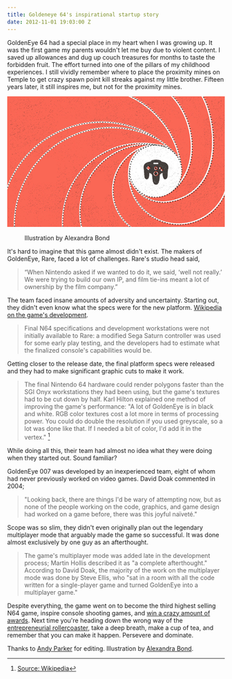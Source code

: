 ```yaml
---
title: Goldeneye 64's inspirational startup story
date: 2012-11-01 19:03:00 Z
---
```


GoldenEye 64 had a special place in my heart when I was growing up. It was the first game my parents wouldn't let me buy due to violent content. I saved up allowances and dug up couch treasures for months to taste the forbidden fruit. The effort turned into one of the pillars of my childhood experiences. I still vividly remember where to place the proximity mines on Temple to get crazy spawn point kill streaks against my little brother. Fifteen years later, it still inspires me, but not for the proximity mines.

![Goldeneye](../images/goldeneye.jpg)

  <figure>
  <figcaption>Illustration by Alexandra Bond</figcaption>
  </figure>

  It's hard to imagine that this game almost didn't exist. The makers of GoldenEye, Rare, faced a lot of challenges. Rare's studio head said,

  > “When Nintendo asked if we wanted to do it, we said, ‘well not really.’ We were trying to build our own IP, and film tie-ins meant a lot of ownership by the film company.”

  The team faced insane amounts of adversity and uncertainty. Starting out, they didn't even know what the specs were for the new platform.  [Wikipedia on the game's development](http://alexbaldw.in/Kb0a).

  > Final N64 specifications and development workstations were not initially available to Rare: a modified Sega Saturn controller was used for some early play testing, and the developers had to estimate what the finalized console's capabilities would be.

  Getting closer to the release date, the final platform specs were released and they had to make significant graphic cuts to make it work.

  > The final Nintendo 64 hardware could render polygons faster than the SGI Onyx workstations they had been using, but the game's textures had to be cut down by half. Karl Hilton explained one method of improving the game's performance: "A lot of GoldenEye is in black and white. RGB color textures cost a lot more in terms of processing power. You could do double the resolution if you used greyscale, so a lot was done like that. If I needed a bit of color, I'd add it in the vertex." [^1]

  While doing all this, their team had almost no idea what they were doing when they started out. Sound familiar?

  GoldenEye 007 was developed by an inexperienced team, eight of whom had never previously worked on video games. David Doak commented in 2004;

  > "Looking back, there are things I'd be wary of attempting now, but as none of the people working on the code, graphics, and game design had worked on a game before, there was this joyful naïveté."

  Scope was so slim, they didn't even originally plan out the legendary multiplayer mode that arguably made the game so successful. It was done almost exclusively by one guy as an afterthought.

  > The game's multiplayer mode was added late in the development process; Martin Hollis described it as "a complete afterthought." According to David Doak, the majority of the work on the multiplayer mode was done by Steve Ellis, who "sat in a room with all the code written for a single-player game and turned GoldenEye into a multiplayer game."

  Despite everything, the game went on to become the third highest selling N64 game, inspire console shooting games, and [win a crazy amount of awards](http://alexbaldw.in/KbGG). Next time you're heading down the wrong way of the [entrepreneurial rollercoaster](http://www.fourhourworkweek.com/blog/2008/10/03/harnessing-entrepreneurial-manic-depression-making-the-rollercoaster-work-for-you/), take a deep breath, make a cup of tea, and remember that you can make it happen. Persevere and dominate.

  Thanks to [Andy Parker](http://about.me/andylynnparker) for editing. Illustration by [Alexandra Bond](http://alexandra-bond.com/).

[^1]: [Source: Wikipedia](https://en.wikipedia.org/wiki/GoldenEye_007_(1997_video_game))
